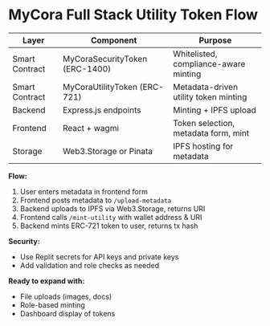 # MyCora Full Stack Utility Token Flow

| Layer         | Component                       | Purpose                                |
|---------------|---------------------------------|----------------------------------------|
| Smart Contract| MyCoraSecurityToken (ERC-1400)  | Whitelisted, compliance-aware minting  |
| Smart Contract| MyCoraUtilityToken (ERC-721)    | Metadata-driven utility token minting  |
| Backend       | Express.js endpoints            | Minting + IPFS upload                  |
| Frontend      | React + wagmi                   | Token selection, metadata form, mint   |
| Storage       | Web3.Storage or Pinata          | IPFS hosting for metadata              |

**Flow:**  
1. User enters metadata in frontend form  
2. Frontend posts metadata to `/upload-metadata`  
3. Backend uploads to IPFS via Web3.Storage, returns URI  
4. Frontend calls `/mint-utility` with wallet address & URI  
5. Backend mints ERC-721 token to user, returns tx hash

**Security:**  
- Use Replit secrets for API keys and private keys  
- Add validation and role checks as needed

**Ready to expand with:**
- File uploads (images, docs)
- Role-based minting
- Dashboard display of tokens
